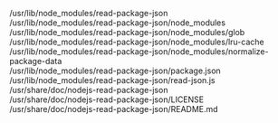 /usr/lib/node\_modules/read-package-json  
/usr/lib/node\_modules/read-package-json/node\_modules  
/usr/lib/node\_modules/read-package-json/node\_modules/glob  
/usr/lib/node\_modules/read-package-json/node\_modules/lru-cache  
/usr/lib/node\_modules/read-package-json/node\_modules/normalize-package-data  
/usr/lib/node\_modules/read-package-json/package.json  
/usr/lib/node\_modules/read-package-json/read-json.js  
/usr/share/doc/nodejs-read-package-json  
/usr/share/doc/nodejs-read-package-json/LICENSE  
/usr/share/doc/nodejs-read-package-json/README.md  

